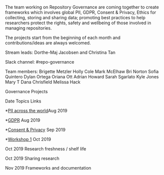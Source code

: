 The team working on Repository Governance are coming together to create frameworks which involves global PII, GDPR, Consent & Privacy, Ethics for collecting, storing and sharing data; promoting best practices to help researchers protect the rights, safety and wellbeing of those involved in managing repositories.

The projects start from the beginning of each month and contributions/ideas are always welcomed.

Stream leads: Dorthe-Maj Jacobsen and Christina Tan

Slack channel: #repo-governance

Team members:
Brigette Metzler
Holly Cole
Mark McElhaw
Bri Norton
Sofia Quintero
Dylan Ortega
Oriana Ott
Adrian Howard
Sarah Sgarlato
Kyle Jones
Mary T 
Dana Chrisfield
Melissa Hack


Governance Projects

Date
Topics
Links

*[PII across the world](https://airtable.com/tblI8hs6s3MMlyowi/viwhX6l6C1V90BicI?blocks=hide)Aug 2019

*[GDPR](https://drive.google.com/drive/folders/1rArhutU9nU941JWYRiHfzbZIfaZ9euji) Aug 2019

*[Consent & Privacy](https://www.digital.nsw.gov.au/article/good-research-matter-form) Sep 2019

*[Workshop 1](https://docs.google.com/presentation/d/16mLDw4y8zZw5TCpd3jd2RiDNnJE0-NlIGhZDbAoXoBQ/edit#slide=id.g61d4b1db05_0_69) Oct 2019

Oct 2019 Research freshness / shelf life


Oct 2019 Sharing research


Nov 2019 Frameworks and documentation





